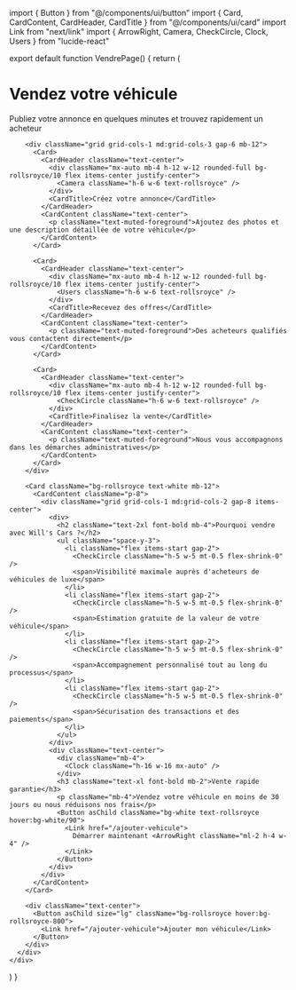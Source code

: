 import { Button } from "@/components/ui/button"
import { Card, CardContent, CardHeader, CardTitle } from "@/components/ui/card"
import Link from "next/link"
import { ArrowRight, Camera, CheckCircle, Clock, Users } from "lucide-react"

export default function VendrePage() {
  return (
    <div className="container py-12">
      <div className="max-w-4xl mx-auto">
        <h1 className="text-3xl font-bold mb-2">Vendez votre véhicule</h1>
        <p className="text-muted-foreground mb-8">
          Publiez votre annonce en quelques minutes et trouvez rapidement un acheteur
        </p>

        <div className="grid grid-cols-1 md:grid-cols-3 gap-6 mb-12">
          <Card>
            <CardHeader className="text-center">
              <div className="mx-auto mb-4 h-12 w-12 rounded-full bg-rollsroyce/10 flex items-center justify-center">
                <Camera className="h-6 w-6 text-rollsroyce" />
              </div>
              <CardTitle>Créez votre annonce</CardTitle>
            </CardHeader>
            <CardContent className="text-center">
              <p className="text-muted-foreground">Ajoutez des photos et une description détaillée de votre véhicule</p>
            </CardContent>
          </Card>

          <Card>
            <CardHeader className="text-center">
              <div className="mx-auto mb-4 h-12 w-12 rounded-full bg-rollsroyce/10 flex items-center justify-center">
                <Users className="h-6 w-6 text-rollsroyce" />
              </div>
              <CardTitle>Recevez des offres</CardTitle>
            </CardHeader>
            <CardContent className="text-center">
              <p className="text-muted-foreground">Des acheteurs qualifiés vous contactent directement</p>
            </CardContent>
          </Card>

          <Card>
            <CardHeader className="text-center">
              <div className="mx-auto mb-4 h-12 w-12 rounded-full bg-rollsroyce/10 flex items-center justify-center">
                <CheckCircle className="h-6 w-6 text-rollsroyce" />
              </div>
              <CardTitle>Finalisez la vente</CardTitle>
            </CardHeader>
            <CardContent className="text-center">
              <p className="text-muted-foreground">Nous vous accompagnons dans les démarches administratives</p>
            </CardContent>
          </Card>
        </div>

        <Card className="bg-rollsroyce text-white mb-12">
          <CardContent className="p-8">
            <div className="grid grid-cols-1 md:grid-cols-2 gap-8 items-center">
              <div>
                <h2 className="text-2xl font-bold mb-4">Pourquoi vendre avec Will's Cars ?</h2>
                <ul className="space-y-3">
                  <li className="flex items-start gap-2">
                    <CheckCircle className="h-5 w-5 mt-0.5 flex-shrink-0" />
                    <span>Visibilité maximale auprès d'acheteurs de véhicules de luxe</span>
                  </li>
                  <li className="flex items-start gap-2">
                    <CheckCircle className="h-5 w-5 mt-0.5 flex-shrink-0" />
                    <span>Estimation gratuite de la valeur de votre véhicule</span>
                  </li>
                  <li className="flex items-start gap-2">
                    <CheckCircle className="h-5 w-5 mt-0.5 flex-shrink-0" />
                    <span>Accompagnement personnalisé tout au long du processus</span>
                  </li>
                  <li className="flex items-start gap-2">
                    <CheckCircle className="h-5 w-5 mt-0.5 flex-shrink-0" />
                    <span>Sécurisation des transactions et des paiements</span>
                  </li>
                </ul>
              </div>
              <div className="text-center">
                <div className="mb-4">
                  <Clock className="h-16 w-16 mx-auto" />
                </div>
                <h3 className="text-xl font-bold mb-2">Vente rapide garantie</h3>
                <p className="mb-4">Vendez votre véhicule en moins de 30 jours ou nous réduisons nos frais</p>
                <Button asChild className="bg-white text-rollsroyce hover:bg-white/90">
                  <Link href="/ajouter-vehicule">
                    Démarrer maintenant <ArrowRight className="ml-2 h-4 w-4" />
                  </Link>
                </Button>
              </div>
            </div>
          </CardContent>
        </Card>

        <div className="text-center">
          <Button asChild size="lg" className="bg-rollsroyce hover:bg-rollsroyce-800">
            <Link href="/ajouter-vehicule">Ajouter mon véhicule</Link>
          </Button>
        </div>
      </div>
    </div>
  )
}
